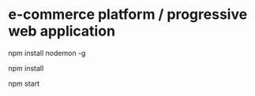 # e-commerce platform / progressive web application

npm install nodemon -g

npm install

npm start
